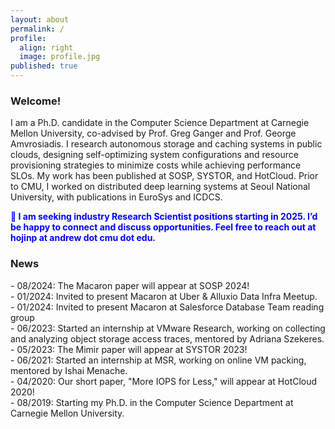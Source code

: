 ```yaml
---
layout: about
permalink: /
profile:
  align: right
  image: profile.jpg
published: true
---
```


### Welcome!

I am a Ph.D. candidate in the Computer Science Department at Carnegie Mellon University, co-advised by Prof. Greg Ganger and Prof. George Amvrosiadis.
I research autonomous storage and caching systems in public clouds, designing self-optimizing system configurations and resource provisioning strategies to minimize costs while achieving performance SLOs.
My work has been published at SOSP, SYSTOR, and HotCloud. Prior to CMU, I worked on distributed deep learning systems at Seoul National University, with publications in EuroSys and ICDCS.


<span style="color: blue;">**📢 I am seeking industry Research Scientist positions starting in 2025. I’d be happy to connect and discuss opportunities. Feel free to reach out at hojinp at andrew dot cmu dot edu.**</span>

### News 
<!-- #### 2024 -->
<p style="margin: 0;">- 08/2024: The Macaron paper will appear at SOSP 2024!</p>
<p style="margin: 0;">- 01/2024: Invited to present Macaron at Uber & Alluxio Data Infra Meetup.</p>
<p style="margin: 0;">- 01/2024: Invited to present Macaron at Salesforce Database Team reading group</p>

<!-- #### 2023 -->
<p style="margin: 0;">- 06/2023: Started an internship at VMware Research, working on collecting and analyzing object storage access traces, mentored by Adriana Szekeres.</p>
<p style="margin: 0;">- 05/2023: The Mimir paper will appear at SYSTOR 2023!</p>

<!-- #### 2022 -->

<!-- #### 2021 -->
<p style="margin: 0;">- 06/2021: Started an internship at MSR, working on online VM packing, mentored by Ishai Menache.</p>

<!-- #### 2020 -->
<p style="margin: 0;">- 04/2020: Our short paper, "More IOPS for Less," will appear at HotCloud 2020!</p>

<!-- #### 2019 -->
<p style="margin: 0;">- 08/2019: Starting my Ph.D. in the Computer Science Department at Carnegie Mellon University.</p>

